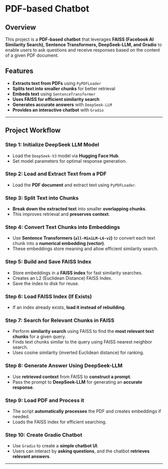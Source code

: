 # PDF-based Chatbot

## Overview
This project is a **PDF-based chatbot** that leverages **FAISS (Facebook AI Similarity Search), Sentence Transformers, DeepSeek-LLM, and Gradio** to enable users to ask questions and receive responses based on the content of a given PDF document.

## Features
- **Extracts text from PDFs** using `PyPDFLoader`
- **Splits text into smaller chunks** for better retrieval
- **Embeds text** using `SentenceTransformer`
- **Uses FAISS for efficient similarity search**
- **Generates accurate answers** with `DeepSeek-LLM`
- **Provides an interactive chatbot** with `Gradio`

---

## **Project Workflow**

### **Step 1: Initialize DeepSeek LLM Model**
- Load the `DeepSeek-V3` model via **Hugging Face Hub**.
- Set model parameters for optimal response generation.

### **Step 2: Load and Extract Text from a PDF**
- Load the **PDF document** and extract text using `PyPDFLoader`.

### **Step 3: Split Text into Chunks**
- **Break down the extracted text** into smaller **overlapping chunks**.
- This improves retrieval and **preserves context**.

### **Step 4: Convert Text Chunks into Embeddings**
- Use **Sentence Transformers (`all-MiniLM-L6-v2`)** to convert each text chunk into a **numerical embedding (vector)**.
- These embeddings store meaning and allow efficient similarity search.

### **Step 5: Build and Save FAISS Index**
- Store embeddings in a **FAISS index** for fast similarity searches.
- Creates an L2 (Euclidean Distance) FAISS Index.
- Save the index to disk for reuse.

### **Step 6: Load FAISS Index (If Exists)**
- If an index already exists, **load it instead of rebuilding**.

### **Step 7: Search for Relevant Chunks in FAISS**
- Perform **similarity search** using FAISS to find the **most relevant text chunks** for a given query.
- Finds text chunks similar to the query using FAISS nearest neighbor search.
- Uses cosine similarity (inverted Euclidean distance) for ranking.


### **Step 8: Generate Answer Using DeepSeek-LLM**
- Use **retrieved context** from FAISS to **construct a prompt**.
- Pass the prompt to **DeepSeek-LLM** for generating an **accurate response**.

### **Step 9: Load PDF and Process it**
- The script **automatically processes** the PDF and creates embeddings if needed.
- Loads the FAISS index for efficient searching.

### **Step 10: Create Gradio Chatbot**
- Use `Gradio` to create a **simple chatbot UI**.
- Users can interact by **asking questions**, and the chatbot **retrieves relevant answers**.

---
